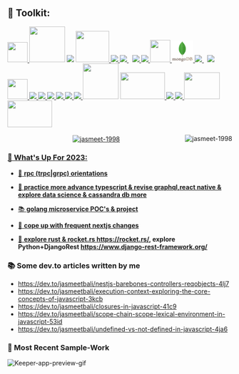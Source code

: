 ## 🧰 Toolkit:

<p align="left">
    <a href="https://www.redhat.com/en/topics/api/what-is-a-rest-api"> <img src="https://imgs.search.brave.com/hnpqghGWLguOqs9JGrY_w39K3ziz69mhNE1bxojr2WI/rs:fit:406:430:1/g:ce/aHR0cHM6Ly8xLmJw/LmJsb2dzcG90LmNv/bS8tWlE2bjJBd183/VTgvV1BzNjE0aHFj/V0kvQUFBQUFBQUFB/WU0vZ3BKMkNNVlFT/b1FST2l2NjY0dXVq/MGc4WWlod3F5d3B3/Q0xjQi9zMTYwMC9S/ZXN0JTJCQVBJLmpw/Zw" width="45" height="45" /> </a>
    <a href="https://trpc.io/"><img src="https://trpc.io/img/logo-text-white.svg" width="80" height="80"/></a>
    <a href="https://graphql.org/"><img src="https://www.vectorlogo.zone/logos/graphql/graphql-ar21.svg"/></a>
    <a href="https://aws.amazon.com/microservices/"><img src="https://d1.awsstatic.com/Developer%20Marketing/containers/monolith_1-monolith-microservices.70b547e30e30b013051d58a93a6e35e77408a2a8.png" height="70" width="75"/>
    <a href="https://www.typescriptlang.org/" target="_blank"> <img src="https://www.vectorlogo.zone/logos/typescriptlang/typescriptlang-icon.svg" height="50"/> </a>
    <a style="padding-right:8px;" href="https://nodejs.org" target="_blank"> <img src="https://img.icons8.com/color/48/000000/nodejs.png"/> </a>
    <a href="https://developer.mozilla.org/en-US/docs/Web/JavaScript" target="_blank"> <img src="https://img.icons8.com/color/48/000000/javascript.png"/> </a>
    <a href="https://www.python.org" target="_blank"> <img src="https://img.icons8.com/color/48/000000/python.png"/> </a>
    <a href="https://go.dev/" target="_blank"> <img src="https://www.vectorlogo.zone/logos/golang/golang-official.svg" width="45" height="50"/> </a>
    <a href="https://www.mongodb.com/" target="_blank"> <img src="https://raw.githubusercontent.com/devicons/devicon/master/icons/mongodb/mongodb-original-wordmark.svg" alt="mongodb" width="48" height="48"/> </a>
    <a style="padding-right:8px;" href="https://www.postgresql.org/" target="_blank"> <img src="https://www.vectorlogo.zone/logos/postgresql/postgresql-icon.svg" height="50"/> </a>
    <a href="https://redis.io/" target="_blank"> <img src="https://www.vectorlogo.zone/logos/redis/redis-ar21.svg"/> </a>
    <a href="https://www.docker.com/" target="_blank"> <img src="https://www.vectorlogo.zone/logos/docker/docker-icon.svg" width="45" height="45"/> </a>
    <a href="https://git-scm.com/" target="_blank"> <img src="https://www.vectorlogo.zone/logos/git-scm/git-scm-ar21.svg" height="45"/> </a>
    <a href="https://aws.amazon.com/" target="_blank"> <img src="https://www.vectorlogo.zone/logos/amazon_aws/amazon_aws-icon.svg" height="45"/> </a>
    <a href="https://jestjs.io/" target="_blank"> <img src="https://www.vectorlogo.zone/logos/jestjsio/jestjsio-icon.svg"/> </a>
    <a href="https://reactjs.org/" target="_blank"> <img src="https://img.icons8.com/color/48/000000/react-native.png"/> </a>
    <a href="https://nestjs.com/" target="_blank"> <img src="https://www.vectorlogo.zone/logos/nestjs/nestjs-ar21.svg"/> </a>
    <a href="https://nextjs.org/" target="_blank"> <img src="https://upload.vectorlogo.zone/logos/nextjs/images/60eff509-53dd-4280-92e7-7318fa02e934.svg" height="70"/>
    <a href="https://www.prisma.io/"><img src="https://prismalens.vercel.app/header/logo-dark.svg" width="80" height="80"/></a>
    <a href="https://tailwindcss.com/"><img src="https://www.vectorlogo.zone/logos/tailwindcss/tailwindcss-ar21.svg" width="100" height="60"/>
    <a href="https://www.djangoproject.com/" target="_blank"> <img src="https://www.vectorlogo.zone/logos/djangoproject/djangoproject-ar21.svg"/> </a>
    <a href="https://www.rabbitmq.com/" target="_blank"> <img src="https://www.vectorlogo.zone/logos/rabbitmq/rabbitmq-ar21.svg"/> </a>
    <a href="https://swagger.io/"><img src="https://www.vectorlogo.zone/logos/openapis/openapis-icon.svg" width="80" height="60"/>
    <a href="https://opentelemetry.io/"><img src="https://upload.vectorlogo.zone/logos/opentelemetryio/images/3781f9ce-6ceb-4c7a-a329-02cc1aae0558.svg" width="100" height="60"/>
</p>

<p align="center">
<img align="center" src="https://github-readme-streak-stats.herokuapp.com/?user=jasmeet-1998&theme=dark" alt="jasmeet-1998" />
<img align="right" src="https://github-readme-stats.vercel.app/api?username=jasmeet-1998&show_icons=true&theme=tokyonight&locale=en" alt="jasmeet-1998" />
</p>


### 🎯 What's Up For 2023:

- 🌱 **rpc (trpc|grpc) orientations**

- 📝 **practice more advance typescript & revise graphql,react native & explore data science & cassandra db more**

- 📚 **golang microservice POC's & project**

- 🧩 **cope up with frequent nextjs changes**

- 🧪 **explore rust & rocket.rs https://rocket.rs/, explore Python+DjangoRest https://www.django-rest-framework.org/**


### 📚 Some dev.to articles written by me
- https://dev.to/jasmeetbali/nestjs-barebones-controllers-reqobjects-4lj7
- https://dev.to/jasmeetbali/execution-context-exploring-the-core-concepts-of-javascript-3kcb
- https://dev.to/jasmeetbali/closures-in-javascript-41c9
- https://dev.to/jasmeetbali/scope-chain-scope-lexical-environment-in-javascript-53id
- https://dev.to/jasmeetbali/undefined-vs-not-defined-in-javascript-4ja6

### 🌱 Most Recent Sample-Work
 
![Keeper-app-preview-gif](https://github.com/Jasmeet-1998/Book-Keeper-JSystems/blob/stable/book-keeper/public/keeper-app-preview.gif)
